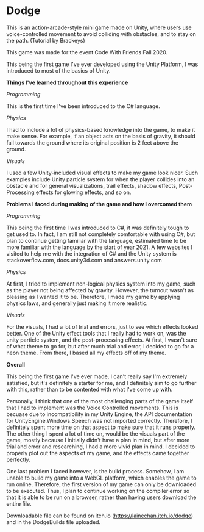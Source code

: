 # Dodge
This is an action-arcade-style mini game made on Unity, where users use voice-controlled movement to avoid colliding with obstacles, and to stay on the path. (Tutorial by Brackeys)

This game was made for the event Code With Friends Fall 2020. 

This being the first game I've ever developed using the Unity Platform, I was introduced to most of the basics of Unity. 


**Things I've learned throughout this experience**

*Programming*

This is the first time I've been introduced to the C# language. 

*Physics*

I had to include a lot of physics-based knowledge into the game, to make it make sense. For example, if an object acts on the basis of gravity, it should fall towards the ground where its original position is 2 feet above the ground.

*Visuals*

I used a few Unity-included visual effects to make my game look nicer. Such examples include Unity particle system for when the player collides into an obstacle and for general visualizations, trail effects, shadow effects, Post-Processing effects for glowing effects, and so on.


**Problems I faced during making of the game and how I overcomed them**

*Programming*

This being the first time I was introduced to C#, it was definitely tough to get used to. In fact, I am still not completely comfortable with using C#, but plan to continue getting familiar with the language, estimated time to be more familiar with the language by the start of year 2021. A few websites I visited to help me with the integration of C# and the Unity system is stackoverflow.com, docs.unity3d.com and answers.unity.com

*Physics*

At first, I tried to implement non-logical physics system into my game, such as the player not being affected by gravity. However, the turnout wasn't as pleasing as I wanted it to be. Therefore, I made my game by applying physics laws, and generally just making it more realistic.

*Visuals*

For the visuals, I had a lot of trial and errors, just to see which effects looked better. One of the Unity effect tools that I really had to work on, was the unity particle system, and the post-processing effects. At first, I wasn't sure of what theme to go for, but after much trial and error, I decided to go for a neon theme. From there, I based all my effects off of my theme. 

**Overall**

This being the first game I've ever made, I can't really say I'm extremely satisfied, but it's definitely a starter for me, and I definitely aim to go further with this, rather than to be contented with what I've come up with. 

Personally, I think that one of the most challenging parts of the game itself that I had to implement was the Voice Controlled movements. This is becuase due to incompatibility in my Unity Engine, the API documentation for UnityEngine.Windows.Speech was not imported correctly. Therefore, I definitely spent more time on that aspect to make sure that it runs properly. The other thing I spent a lot of time on, would be the visuals part of the game, mostly because I initially didn't have a plan in mind, but after more trial and error and researching, I had a more vivid plan in mind. I decided to properly plot out the aspects of my game, and the effects came together perfectly.

One last problem I faced however, is the build process. Somehow, I am unable to build my game into a WebGL platform, which enables the game to run online. Therefore, the first version of my game can only be downloaded to be executed. Thus, I plan to continue working on the compiler error so that it is able to be run on a browser, rather than having users download the entire file. 

Downloadable file can be found on itch.io (https://lainechan.itch.io/dodge) and in the DodgeBuilds file uploaded.
